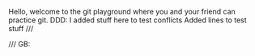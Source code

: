 Hello, welcome to the git playground where you and your friend can practice git.
DDD:
I added stuff here to test conflicts
Added lines to test stuff
///

///
GB:
